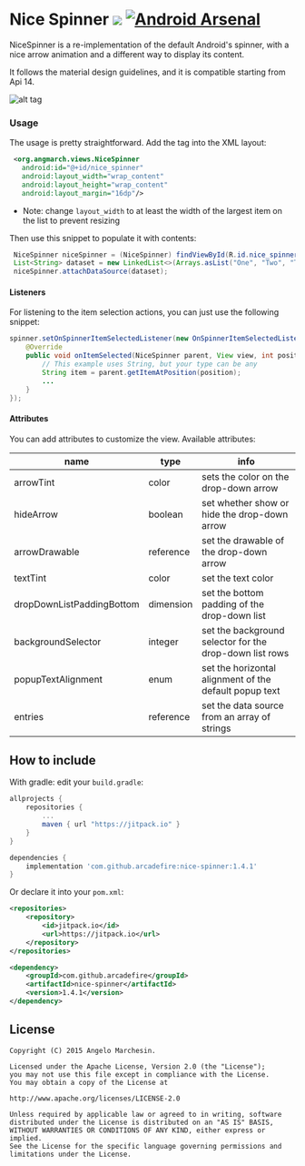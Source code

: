 # Nice Spinner [![](https://jitpack.io/v/arcadefire/nice-spinner.svg)](https://jitpack.io/#arcadefire/nice-spinner) [![Android Arsenal](https://img.shields.io/badge/Android%20Arsenal-Nice%20Spinner-blue.svg?style=flat)](https://android-arsenal.com/details/1/2225)

NiceSpinner is a re-implementation of the default Android's spinner, with a nice arrow animation and a different way to display its content.

It follows the material design guidelines, and it is compatible starting from Api 14.

![alt tag](nice-spinner.gif)

### Usage

The usage is pretty straightforward. Add the tag into the XML layout:
```xml
 <org.angmarch.views.NiceSpinner
   android:id="@+id/nice_spinner"
   android:layout_width="wrap_content"
   android:layout_height="wrap_content"
   android:layout_margin="16dp"/>
```
* Note: change `layout_width` to at least the width of the largest item on the list to prevent resizing

 Then use this snippet to populate it with contents:
```java
 NiceSpinner niceSpinner = (NiceSpinner) findViewById(R.id.nice_spinner);
 List<String> dataset = new LinkedList<>(Arrays.asList("One", "Two", "Three", "Four", "Five"));
 niceSpinner.attachDataSource(dataset);
```

#### Listeners
For listening to the item selection actions, you can just use the following snippet:
```java
spinner.setOnSpinnerItemSelectedListener(new OnSpinnerItemSelectedListener() {
    @Override
    public void onItemSelected(NiceSpinner parent, View view, int position, long id) {
        // This example uses String, but your type can be any
        String item = parent.getItemAtPosition(position);
        ...
    }
});
```

#### Attributes
You can add attributes to customize the view. Available attributes:

| name                      | type      | info                                                   |
|------------------------   |-----------|--------------------------------------------------------|
| arrowTint                 | color     | sets the color on the drop-down arrow                  |
| hideArrow                 | boolean   | set whether show or hide the drop-down arrow           |
| arrowDrawable             | reference | set the drawable of the drop-down arrow                |
| textTint                  | color     | set the text color                                     |
| dropDownListPaddingBottom | dimension | set the bottom padding of the drop-down list           |
| backgroundSelector        | integer   | set the background selector for the drop-down list rows |
| popupTextAlignment        | enum      | set the horizontal alignment of the default popup text |
| entries                   | reference | set the data source from an array of strings |

How to include
---

With gradle: edit your `build.gradle`:
```groovy
allprojects {
    repositories {
        ...
        maven { url "https://jitpack.io" }
    }
}

dependencies {
    implementation 'com.github.arcadefire:nice-spinner:1.4.1'
}
```

Or declare it into your `pom.xml`:

```xml
<repositories>
    <repository>
        <id>jitpack.io</id>
        <url>https://jitpack.io</url>
    </repository>
</repositories>

<dependency>
    <groupId>com.github.arcadefire</groupId>
    <artifactId>nice-spinner</artifactId>
    <version>1.4.1</version>
</dependency>
```

License
-------
    Copyright (C) 2015 Angelo Marchesin.
    
    Licensed under the Apache License, Version 2.0 (the "License");
    you may not use this file except in compliance with the License.
    You may obtain a copy of the License at
    
    http://www.apache.org/licenses/LICENSE-2.0
    
    Unless required by applicable law or agreed to in writing, software
    distributed under the License is distributed on an "AS IS" BASIS,
    WITHOUT WARRANTIES OR CONDITIONS OF ANY KIND, either express or implied.
    See the License for the specific language governing permissions and
    limitations under the License.
